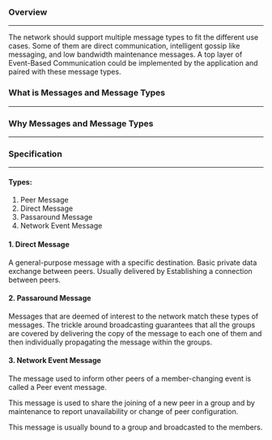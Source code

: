 ### Overview
---
The network should support multiple message types to fit the different use cases.
Some of them are direct communication, intelligent gossip like messaging, and low bandwidth maintenance messages. A top layer of Event-Based Communication could be implemented by the application and paired with these message types.

### What is Messages and Message Types
---

### Why Messages and Message Types
---

### Specification
---

#### Types:

1. Peer Message
2. Direct Message
3. Passaround Message
4. Network Event Message

#### 1. Direct Message
A general-purpose message with a specific destination. Basic private data exchange between peers. Usually delivered by Establishing a connection between peers.

#### 2. Passaround Message

Messages that are deemed of interest to the network match these types of messages. The trickle around broadcasting guarantees that all the groups are covered by delivering the copy of the message to each one of them and then individually propagating the message within the groups.

#### 3. Network Event Message

The message used to inform other peers of a member-changing event is called a Peer event message.

This message is used to share the joining of a new peer in a group and by maintenance to report unavailability or change of peer configuration.

This message is usually bound to a group and broadcasted to the members.

